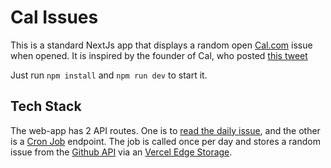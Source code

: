 # Cal Issues

This is a standard NextJs app that displays a random open [Cal.com](https://cal.com) issue when opened.
It is inspired by the founder of Cal, who posted [this tweet](https://x.com/peer_rich/status/1862609684768649570)

Just run `npm install` and `npm run dev` to start it.

## Tech Stack

The web-app has 2 API routes. One is to [read the daily issue](https://cal-issues.beachcode.de/api), and the other is a [Cron Job](https://vercel.com/docs/cron-jobs) endpoint.
The job is called once per day and stores a random issue from the [Github API](https://api.github.com/search/issues?q=is:issue%20repo:calcom/cal.com%20state:open) via an [Vercel Edge Storage](https://vercel.com/docs/storage).

